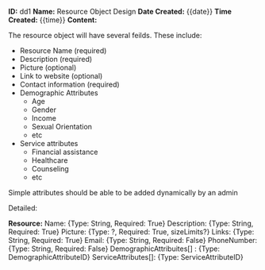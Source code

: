 **ID:** dd1
**Name:** Resource Object Design
**Date Created:** {{date}}
**Time Created:** {{time}}
**Content:** 

The resource object will have several feilds. These include:
- Resource Name (required)
- Description (required)
- Picture (optional)
- Link to website (optional)
- Contact information (required)
- Demographic Attributes
	- Age
	- Gender
	- Income
	- Sexual Orientation
	- etc
- Service attributes
	- Financial assistance
	- Healthcare
	- Counseling
	- etc

Simple attributes should be able to be added dynamically by an admin

Detailed:

**Resource:** 
Name: {Type: String, Required: True}
Description: {Type: String, Required: True}
Picture: {Type: ?, Required: True, sizeLimits?}
Links: {Type: String, Required: True}
Email: {Type: String, Required: False}
PhoneNumber: {Type: String, Required: False}
DemographicAttribuites[] : {Type: DemographicAttributeID}
ServiceAttributes[]: {Type: ServiceAttributeID}
